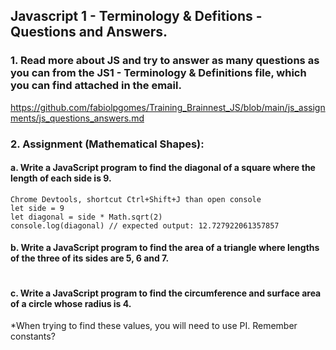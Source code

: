 ## Javascript 1 - Terminology & Defitions - Questions and Answers.


### 1. Read more about JS and try to answer as many questions as you can from the JS1 - Terminology & Definitions file, which you can find attached in the email.

https://github.com/fabiolpgomes/Training_Brainnest_JS/blob/main/js_assignments/js_questions_answers.md


### 2. Assignment (Mathematical Shapes):
#### a. Write a JavaScript program to find the diagonal of a square where the length of each side is 9.

```
Chrome Devtools, shortcut Ctrl+Shift+J than open console
let side = 9
let diagonal = side * Math.sqrt(2)
console.log(diagonal) // expected output: 12.727922061357857
```

#### b. Write a JavaScript program to find the area of a triangle where lengths of the three of its sides are 5, 6 and 7.

```

```


#### c. Write a JavaScript program to find the circumference and surface area of a circle whose radius is 4.
*When trying to find these values, you will need to use PI. Remember constants?
